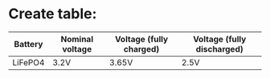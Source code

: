 # Create table:

|**Battery** | **Nominal voltage** | **Voltage (fully charged)** | **Voltage (fully discharged)** | 
|------------|---------------------|-----------------------------|--------------------------------|
| LiFePO4    | 3.2V                | 3.65V                       |  2.5V                          |
